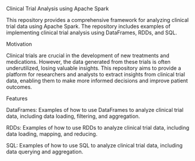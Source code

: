 Clinical Trial Analysis using Apache Spark

This repository provides a comprehensive framework for analyzing clinical trial data using Apache Spark. The repository includes examples of implementing clinical trial analysis using DataFrames, RDDs, and SQL.

Motivation

Clinical trials are crucial in the development of new treatments and medications. However, the data generated from these trials is often underutilized, losing valuable insights. This repository aims to provide a platform for researchers and analysts to extract insights from clinical trial data, enabling them to make more informed decisions and improve patient outcomes.

Features

DataFrames: Examples of how to use DataFrames to analyze clinical trial data, including data loading, filtering, and aggregation.

RDDs: Examples of how to use RDDs to analyze clinical trial data, including data loading, mapping, and reducing.

SQL: Examples of how to use SQL to analyze clinical trial data, including data querying and aggregation.
